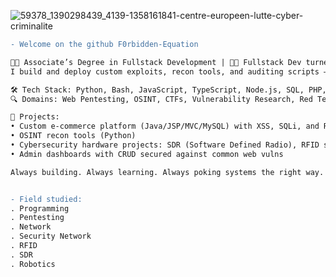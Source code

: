
<!--
**F0rbidden-Equation/F0rbidden-Equation** is a ✨ _special_ ✨ repository because its `README.md` (this file) appears on your GitHub profile.

Here are some ideas to get you started:

- 🔭 I’m currently working on ...
- 🌱 I’m currently learning ...
- 👯 I’m looking to collaborate on ...
- 🤔 I’m looking for help with ...
- 💬 Ask me about ...
- 📫 How to reach me: ...
- 😄 Pronouns: ...
- ⚡ Fun fact: ...
-->
![59378_1390298439_4139-1358161841-centre-europeen-lutte-cyber-criminalite](https://user-images.githubusercontent.com/59021489/158181723-96099a90-9916-425f-b557-80d76d56a05a.jpg)
```diff
- Welcome on the github F0rbidden-Equation

👨‍🎓 Associate’s Degree in Fullstack Development | 👨‍💻 Fullstack Dev turned Ethical Hacker
I build and deploy custom exploits, recon tools, and auditing scripts — blending code with curiosity to break, learn, and secure.

🛠️ Tech Stack: Python, Bash, JavaScript, TypeScript, Node.js, SQL, PHP, Docker, Java, JSP, Servlet, Angular, Symfony, MVC
🔍 Domains: Web Pentesting, OSINT, CTFs, Vulnerability Research, Red Team Ops

🚧 Projects:
• Custom e-commerce platform (Java/JSP/MVC/MySQL) with XSS, SQLi, and RFI protections
• OSINT recon tools (Python)
• Cybersecurity hardware projects: SDR (Software Defined Radio), RFID spoofing/cloning, Wi-Fi pentesting, robotics automation with Arduino & Raspberry Pi
• Admin dashboards with CRUD secured against common web vulns

Always building. Always learning. Always poking systems the right way. 


- Field studied:
. Programming 
. Pentesting 
. Network  
. Security Network
. RFID
. SDR
. Robotics
```
